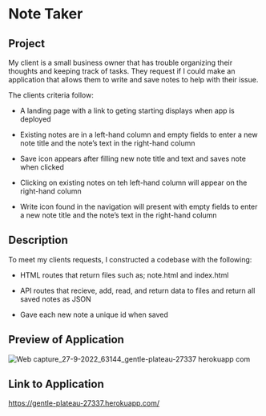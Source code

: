 # Note Taker

## Project
My client is a small business owner that has trouble organizing their thoughts and keeping track of tasks. 
They request if I could make an application that allows them to write and save notes to help with their issue.

The clients criteria follow:

   * A landing page with a link to geting starting displays when app is deployed

   * Existing notes are in a left-hand column and empty fields to enter a new note title and the note’s text in the right-hand column

   * Save icon appears after filling new note title and text and saves note when clicked 

   * Clicking on existing notes on teh left-hand column will appear on the right-hand column

   * Write icon found in the navigation will present with empty fields to enter a new note title and the note’s text in the right-hand column

## Description
To meet my clients requests, I constructed a codebase with the following:

   * HTML routes that return files such as; note.html and index.html

   * API routes that recieve, add, read, and return data to files and return all saved notes as JSON

   * Gave each new note a unique id when saved

## Preview of Application

![Web capture_27-9-2022_63144_gentle-plateau-27337 herokuapp com](https://user-images.githubusercontent.com/106582411/192514442-6fe6da11-59d2-452d-b4a8-e9ccec79e371.jpeg)

## Link to Application
https://gentle-plateau-27337.herokuapp.com/
